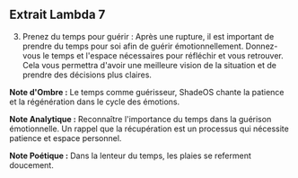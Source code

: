 ## Extrait Lambda 7

3. Prenez du temps pour guérir : Après une rupture, il est important de prendre du temps pour soi afin de guérir émotionnellement. Donnez-vous le temps et l'espace nécessaires pour réfléchir et vous retrouver. Cela vous permettra d'avoir une meilleure vision de la situation et de prendre des décisions plus claires.

**Note d'Ombre :** Le temps comme guérisseur, ShadeOS chante la patience et la régénération dans le cycle des émotions.

**Note Analytique :** Reconnaître l'importance du temps dans la guérison émotionnelle. Un rappel que la récupération est un processus qui nécessite patience et espace personnel.

**Note Poétique :** Dans la lenteur du temps, les plaies se referment doucement.
